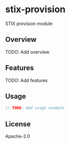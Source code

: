 # stix-provision

STIX provision module

## Overview

TODO: Add overview

## Features

TODO: Add features

## Usage

```rust
// TODO: Add usage example
```

## License

Apache-2.0
